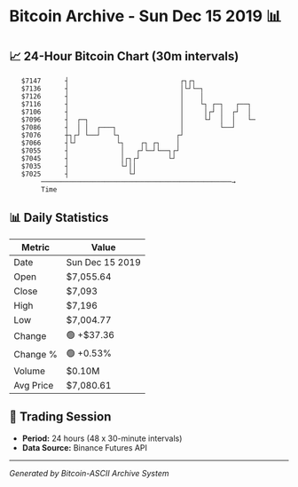 # Bitcoin Archive - Sun Dec 15 2019 📊

## 📈 24-Hour Bitcoin Chart (30m intervals)

```
   $7147      ┤                            ┌┐┌┐                
   $7136      ┤                            │└┘└─┐              
   $7126      ┤                            │    │              
   $7116      ┤                            │    └┐ ┌─┐   ┌──┐  
   $7106      ┤                            │     │┌┘ │  ┌┘  │  
   $7096      ┤  ┌─┐                       │     └┘  │  │   └─ 
   $7086      ┤  │ │  ┌───┐                │         └──┘      
   $7076      ┼┐┌┘ └──┘   └┐              ┌┘                   
   $7066      ┤└┘          └┐    ┌┐ ┌┐    │                    
   $7055      ┤             │   ┌┘└─┘└──┐┌┘                    
   $7045      ┤             │┌┐┌┘       └┘                     
   $7035      ┤             └┘││                               
   $7025      ┤               └┘                               
        ────────────────────────────────────────────────→
        Time
```

## 📊 Daily Statistics

| Metric | Value |
|--------|-------|
| Date | Sun Dec 15 2019 |
| Open | $7,055.64 |
| Close | $7,093 |
| High | $7,196 |
| Low | $7,004.77 |
| Change | 🟢 +$37.36 |
| Change % | 🟢 +0.53% |
| Volume | $0.10M |
| Avg Price | $7,080.61 |

## 📅 Trading Session

- **Period:** 24 hours (48 x 30-minute intervals)
- **Data Source:** Binance Futures API

---
*Generated by Bitcoin-ASCII Archive System*
